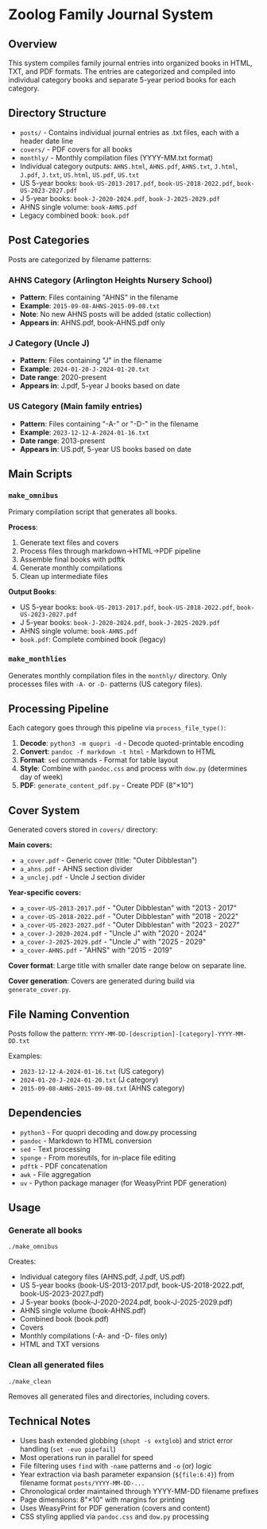 # Zoolog Family Journal System

## Overview
This system compiles family journal entries into organized books in HTML, TXT, and PDF formats. The entries are categorized and compiled into individual category books and separate 5-year period books for each category.

## Directory Structure
- `posts/` - Contains individual journal entries as .txt files, each with a header date line
- `covers/` - PDF covers for all books
- `monthly/` - Monthly compilation files (YYYY-MM.txt format)
- Individual category outputs: `AHNS.html`, `AHNS.pdf`, `AHNS.txt`, `J.html`, `J.pdf`, `J.txt`, `US.html`, `US.pdf`, `US.txt`
- US 5-year books: `book-US-2013-2017.pdf`, `book-US-2018-2022.pdf`, `book-US-2023-2027.pdf`
- J 5-year books: `book-J-2020-2024.pdf`, `book-J-2025-2029.pdf`
- AHNS single volume: `book-AHNS.pdf`
- Legacy combined book: `book.pdf`

## Post Categories
Posts are categorized by filename patterns:

### AHNS Category (Arlington Heights Nursery School)
- **Pattern**: Files containing "AHNS" in the filename
- **Example**: `2015-09-08-AHNS-2015-09-08.txt`
- **Note**: No new AHNS posts will be added (static collection)
- **Appears in**: AHNS.pdf, book-AHNS.pdf only

### J Category (Uncle J)
- **Pattern**: Files containing "J" in the filename
- **Example**: `2024-01-20-J-2024-01-20.txt`
- **Date range**: 2020-present
- **Appears in**: J.pdf, 5-year J books based on date

### US Category (Main family entries)
- **Pattern**: Files containing "-A-" or "-D-" in the filename
- **Example**: `2023-12-12-A-2024-01-16.txt`
- **Date range**: 2013-present
- **Appears in**: US.pdf, 5-year US books based on date

## Main Scripts

### `make_omnibus`
Primary compilation script that generates all books.

**Process**:
1. Generate text files and covers
2. Process files through markdown→HTML→PDF pipeline  
3. Assemble final books with pdftk
4. Generate monthly compilations
5. Clean up intermediate files

**Output Books**:
- US 5-year books: `book-US-2013-2017.pdf`, `book-US-2018-2022.pdf`, `book-US-2023-2027.pdf`
- J 5-year books: `book-J-2020-2024.pdf`, `book-J-2025-2029.pdf`
- AHNS single volume: `book-AHNS.pdf`
- `book.pdf`: Complete combined book (legacy)

### `make_monthlies`
Generates monthly compilation files in the `monthly/` directory. Only processes files with `-A-` or `-D-` patterns (US category files).

## Processing Pipeline
Each category goes through this pipeline via `process_file_type()`:

1. **Decode**: `python3 -m quopri -d` - Decode quoted-printable encoding
2. **Convert**: `pandoc -f markdown -t html` - Markdown to HTML
3. **Format**: `sed` commands - Format for table layout
4. **Style**: Combine with `pandoc.css` and process with `dow.py` (determines day of week)
5. **PDF**: `generate_content_pdf.py` - Create PDF (8"×10")

## Cover System
Generated covers stored in `covers/` directory:

**Main covers:**
- `a_cover.pdf` - Generic cover (title: "Outer Dibblestan")
- `a_ahns.pdf` - AHNS section divider
- `a_unclej.pdf` - Uncle J section divider

**Year-specific covers:**
- `a_cover-US-2013-2017.pdf` - "Outer Dibblestan" with "2013 - 2017"
- `a_cover-US-2018-2022.pdf` - "Outer Dibblestan" with "2018 - 2022"
- `a_cover-US-2023-2027.pdf` - "Outer Dibblestan" with "2023 - 2027"
- `a_cover-J-2020-2024.pdf` - "Uncle J" with "2020 - 2024"
- `a_cover-J-2025-2029.pdf` - "Uncle J" with "2025 - 2029"
- `a_cover-AHNS.pdf` - "AHNS" with "2015 - 2019"

**Cover format**: Large title with smaller date range below on separate line.

**Cover generation**: Covers are generated during build via `generate_cover.py`.

## File Naming Convention
Posts follow the pattern: `YYYY-MM-DD-[description]-[category]-YYYY-MM-DD.txt`

Examples:
- `2023-12-12-A-2024-01-16.txt` (US category)
- `2024-01-20-J-2024-01-20.txt` (J category)  
- `2015-09-08-AHNS-2015-09-08.txt` (AHNS category)

## Dependencies
- `python3` - For quopri decoding and dow.py processing
- `pandoc` - Markdown to HTML conversion
- `sed` - Text processing  
- `sponge` - From moreutils, for in-place file editing
- `pdftk` - PDF concatenation
- `awk` - File aggregation
- `uv` - Python package manager (for WeasyPrint PDF generation)

## Usage

### Generate all books
`./make_omnibus`

Creates:
- Individual category files (AHNS.pdf, J.pdf, US.pdf)
- US 5-year books (book-US-2013-2017.pdf, book-US-2018-2022.pdf, book-US-2023-2027.pdf)
- J 5-year books (book-J-2020-2024.pdf, book-J-2025-2029.pdf)
- AHNS single volume (book-AHNS.pdf)
- Combined book (book.pdf)
- Covers
- Monthly compilations (-A- and -D- files only)
- HTML and TXT versions

### Clean all generated files
`./make_clean`

Removes all generated files and directories, including covers.

## Technical Notes
- Uses bash extended globbing (`shopt -s extglob`) and strict error handling (`set -euo pipefail`)
- Most operations run in parallel for speed
- File filtering uses `find` with `-name` patterns and `-o` (or) logic
- Year extraction via bash parameter expansion (`${file:6:4}`) from filename format `posts/YYYY-MM-DD-...`
- Chronological order maintained through YYYY-MM-DD filename prefixes
- Page dimensions: 8"×10" with margins for printing
- Uses WeasyPrint for PDF generation (covers and content)
- CSS styling applied via `pandoc.css` and `dow.py` processing